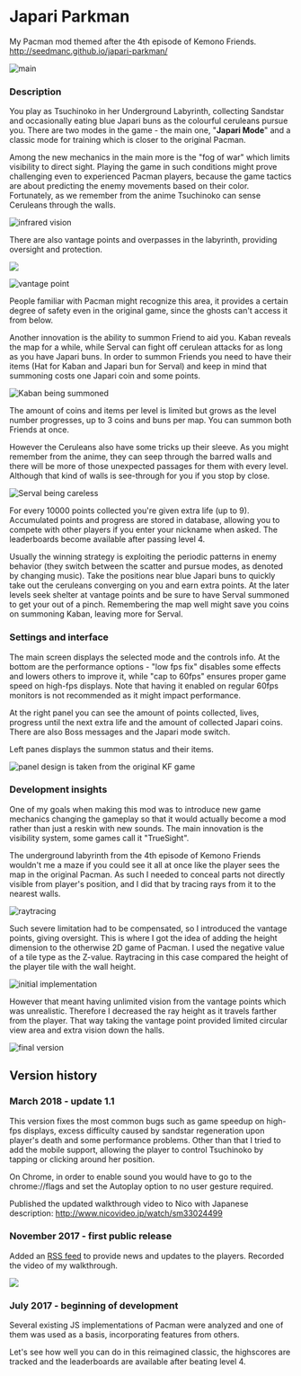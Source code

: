 # Japari Parkman

My Pacman mod themed after the 4th episode of Kemono Friends.
http://seedmanc.github.io/japari-parkman/

![main](https://pp.userapi.com/c840426/v840426427/6ea58/kbRxc9yxt08.jpg)

### Description

You play as Tsuchinoko in her Underground Labyrinth, collecting Sandstar and occasionally eating blue Japari buns as the colourful ceruleans pursue you. There are two modes in the game - the main one, "**Japari Mode**" and a classic mode for training which is closer to the original Pacman.

Among the new mechanics in the main more is the "fog of war" which limits visibility to direct sight. Playing the game in such conditions might prove challenging even to experienced Pacman players, because the game tactics are about predicting the enemy movements based on their color. Fortunately, as we remember from the anime Tsuchinoko can sense Ceruleans through the walls.

![infrared vision](https://pp.userapi.com/c840426/v840426427/6ea60/HrhoyfgUjHc.jpg)

There are also vantage points and overpasses in the labyrinth, providing oversight and protection.

![](https://pp.userapi.com/c840426/v840426427/6ea6b/t1tf82GmQE4.jpg)

![vantage point](https://pp.userapi.com/c840426/v840426427/6ea74/k0XYMyh_4A0.jpg)

People familiar with Pacman might recognize this area, it provides a certain degree of safety even in the original game, since the ghosts can't access it from below.

Another innovation is the ability to summon Friend to aid you. Kaban reveals the map for a while, while Serval can fight off cerulean attacks for as long as you have Japari buns. In order to summon Friends you need to have their items (Hat for Kaban and Japari bun for Serval) and keep in mind that summoning costs one Japari coin and some points.

![Kaban being summoned](https://pp.userapi.com/c840426/v840426427/6ea80/14W_okcT32c.jpg)

The amount of coins and items per level is limited but grows as the level number progresses, up to 3 coins and buns per map. You can summon both Friends at once.

However the Ceruleans also have some tricks up their sleeve. As you might remember from the anime, they can seep through the barred walls and there will be more of those unexpected passages for them with every level. Although that kind of walls is see-through for you if you stop by close.

![Serval being careless](https://pp.userapi.com/c840426/v840426342/6dbd3/22-mM1PtmUY.jpg)

For every 10000 points collected you're given extra life (up to 9). Accumulated points and progress are stored in database, allowing you to compete with other players if you enter your nickname when asked. The leaderboards become available after passing level 4.

Usually the winning strategy is exploiting the periodic patterns in enemy behavior (they switch between the scatter and pursue modes, as denoted by changing music). Take the positions near blue Japari buns to quickly take out the ceruleans converging on you and earn extra points.
At the later levels seek shelter at vantage points and be sure to have Serval summoned to get your out of a pinch. Remembering the map well might save you coins on summoning Kaban, leaving more for Serval.

### Settings and interface

The main screen displays the selected mode and the controls info. At the bottom are the performance options - "low fps fix" disables some effects and lowers others to improve it, while "cap to 60fps" ensures proper game speed on high-fps displays. Note that having it enabled on regular 60fps monitors is not recommended as it might impact performance.

At the right panel you can see the amount of points collected, lives, progress until the next extra life and the amount of collected Japari coins. There are also Boss messages and the Japari mode switch.

Left panes displays the summon status and their items.

![panel design is taken from the original KF game](https://pp.userapi.com/c840426/v840426342/6dc2c/i3tUHVU9lEM.jpg)

### Development insights

One of my goals when making this mod was to introduce new game mechanics changing the gameplay so that it would actually become a mod rather than just a reskin with new sounds. The main innovation is the visibility system, some games call it "TrueSight".

The underground labyrinth from the 4th episode of Kemono Friends wouldn't me a maze if you could see it all at once like the player sees the map in the original Pacman. As such I needed to conceal parts not directly visible from player's position, and I did that by tracing rays from it to the nearest walls.

![raytracing](https://pp.userapi.com/c840426/v840426342/6dbed/Rs46s-ne2gY.jpg)

Such severe limitation had to be compensated, so I introduced the vantage points, giving oversight. This is where I got the idea of adding the height dimension to the otherwise 2D game of Pacman. I used the negative value of a tile type as the Z-value. Raytracing in this case compared the height of the player tile with the wall height.

![initial implementation](https://pp.userapi.com/c840426/v840426342/6dbfe/cnt-7DYDgzw.jpg)

However that meant having unlimited vision from the vantage points which was unrealistic. Therefore I decreased the ray height as it travels farther from the player. That way taking the vantage point provided limited circular view area and extra vision down the halls.

![final version](https://pp.userapi.com/c840426/v840426342/6dc0d/3P-jHR24UXQ.jpg)

## Version history

### March 2018 - update 1.1

This version fixes the most common bugs such as game speedup on high-fps displays, excess difficulty caused by sandstar regeneration upon player's death and some performance problems. Other than that I tried to add the mobile support, allowing the player to control Tsuchinoko by tapping or clicking around her position.

On Chrome, in order to enable sound you would have to go to the chrome://flags and set the Autoplay option to no user gesture required.

Published the updated walkthrough video to Nico with Japanese description: http://www.nicovideo.jp/watch/sm33024499

### November 2017 - first public release

Added an [RSS feed](https://seedmanc.github.io/japari-parkman/feed.xml) to provide news and updates to the players. Recorded the video of my walkthrough.

[![](https://pp.userapi.com/c840421/u5620427/video/y_e8f6b82a.jpg)](https://www.youtube.com/watch?v=APCA6TBMKlE)

### July 2017 - beginning of development

Several existing JS implementations of Pacman were analyzed and one of them was used as a basis, incorporating features from others.



Let's see how well you can do in this reimagined classic, the highscores are tracked and the leaderboards are available after beating level 4. 
